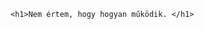<html>
  <head>
    </head>  
  
  <body>
    
    <h1>Nem értem, hogy hogyan működik. </h1>
    
  </body>
</html>
